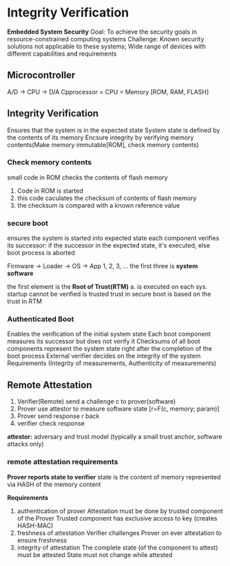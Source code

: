 # Integrity Verification

**Embedded System Security**
Goal: To achieve the security goals in resource-constrained computing systems
Challenge: Known security solutions not applicable to these systems; Wide range of devices with different capabilities and requirements

## Microcontroller
A/D -> CPU -> D/A
Cpprocessor = CPU = Memory [ROM, RAM, FLASH]

## Integrity Verification
Ensures that the system is in the expected state
System state is defined by the contents of its memory
Encsure integrity by verifying memory contents(Make memory immutable[ROM], check memory contents)

### Check memory contents
small code in ROM checks the contents of flash memory
1. Code in ROM is started
2. this code caculates the checksum of contents of flash memory
3. the checksum is compared with a known reference value

### secure boot
ensures the system is started into expected state
each component verifies its successor: if the successor in the expected state, it's executed, else boot process is aborted

Firmware -> Loader -> OS -> App 1, 2, 3, ...
the first three is __system software__

the first element is the __Root of Trust(RTM)__
a. is executed on each sys. startup
cannot be verified
is trusted
trust in secure boot is based on the trust in RTM

### Authenticated Boot
Enables the verification of the initial system state
Each boot component measures its successor but does not verify it
Checksums of all boot components represent the system state right after the completion of the boot process
External verifier decides on the integrity of the system
Requirements (Integrity of measurements, Authenticity of measurements)

## Remote Attestation
1. Verifier(Remote) send a challenge c to prover(software)
2. Prover use attestor to measure software state [r=F(c, memory; param)]
3. Prover send response r back
4. verifier check response

**attestor:** adversary and trust model (typically a small trust anchor, software attacks only)

### remote attestation requirements
**Prover reports state to verifier**
state is the content of memory
represented via HASH of the memory content

**Requirements**
1. authentication of prover
Attestation must be done by trusted component of the Prover
Trusted component has exclusive access to key (creates HASH-MAC)
2. freshness of attestation
Verifier challenges Prover on ever attestation to ensure freshness
3. integrity of attestation
The complete state (of the component to attest) must be attested
State must not change while attested 